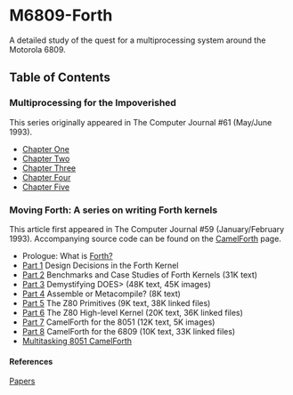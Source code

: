 # M6809-Forth
A detailed study of the quest for a multiprocessing system around the Motorola 6809.

## Table of Contents

### Multiprocessing for the Impoverished
This series originally appeared in The Computer Journal #61 (May/June 1993).

* [Chapter One](/chapters/chapter-one.md)
* [Chapter Two](/chapters/chapter-two.md)
* [Chapter Three](/chapters/chapter-three.md)
* [Chapter Four](/chapters/chapter-four.md)
* [Chapter Five](/chapters/chapter-five.md)

### Moving Forth: A series on writing Forth kernels
This article first appeared in The Computer Journal #59 (January/February 1993).
Accompanying source code can be found on the [CamelForth](http://www.camelforth.com/news.php) page.

* Prologue: What is [Forth?](https://en.wikipedia.org/wiki/Forth_(programming_language))
* [Part 1](/chapters/forth/part-one.md) Design Decisions in the Forth Kernel
* [Part 2](/chapters/forth/part-two.md) Benchmarks and Case Studies of Forth Kernels (31K text)
* [Part 3](/chapters/forth/part-three.md) Demystifying DOES> (48K text, 45K images)
* [Part 4](/chapters/forth/part-four.md) Assemble or Metacompile? (8K text)
* [Part 5](/chapters/forth/part-five.md) The Z80 Primitives (9K text, 38K linked files)
* [Part 6](/chapters/forth/part-six.md) The Z80 High-level Kernel (20K text, 36K linked files)
* [Part 7](/chapters/forth/part-seven.md) CamelForth for the 8051 (12K text, 5K images)
* [Part 8](/chapters/forth/part-eight.md) CamelForth for the 6809 (10K text, 33K linked files)
* [Multitasking 8051 CamelForth](/chapters/docs/8051task.pdf)

#### References

[Papers](http://www.bradrodriguez.com/papers/index.html)
